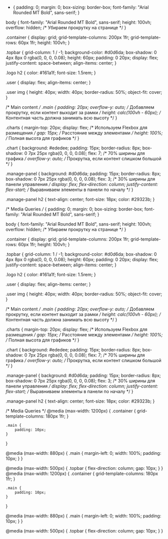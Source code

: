 * {
    padding: 0;
    margin: 0;
    box-sizing: border-box;
    font-family: "Arial Rounded MT Bold", sans-serif;
}

body {
    font-family: "Arial Rounded MT Bold", sans-serif;
    height: 100vh;
    overflow: hidden;
    /* Убираем прокрутку на странице */
}

.container {
    display: grid;
    grid-template-columns: 200px 1fr;
    grid-template-rows: 60px 1fr;
    height: 100vh;
}

.topbar {
    grid-column: 1 / -1;
    background-color: #d0d6da;
    box-shadow: 0 4px 8px 0 rgba(0, 0, 0, 0.08);
    height: 60px;
    padding: 0 20px;
    display: flex;
    justify-content: space-between;
    align-items: center;
}

.logo h2 {
    color: #161a1f;
    font-size: 1.5rem;
}

.user {
    display: flex;
    align-items: center;
}

.user img {
    height: 40px;
    width: 40px;
    border-radius: 50%;
    object-fit: cover;
}

/* Main content */
.main {
    padding: 20px;
    overflow-y: auto;
    /* Добавляем прокрутку, если контент выходит за рамки */
    height: calc(100vh - 60px);
    /* Контентная часть должна занимать всю высоту */
}

.charts {
    margin-top: 20px;
    display: flex;
    /* Используем Flexbox для размещения */
    gap: 15px;
    /* Расстояние между элементами */
    height: 100%;
    /* Полная высота для графиков */
}

.chart {
    background: #ededee;
    padding: 15px;
    border-radius: 8px;
    box-shadow: 0 7px 25px rgba(0, 0, 0, 0.08);
    flex: 7;
    /* 70% ширины для графика */
    overflow-y: auto;
    /* Прокрутка, если контент слишком большой */
}

.manage-panel {
    background: #d0d6da;
    padding: 15px;
    border-radius: 8px;
    box-shadow: 0 7px 25px rgba(0, 0, 0, 0.08);
    flex: 3;
    /* 30% ширины для панели управления */
    display: flex;
    flex-direction: column;
    justify-content: flex-start;
    /* Выравниваем элементы в панели по началу */
}

.manage-panel h2 {
    text-align: center;
    font-size: 18px;
    color: #29323b;
}

/* Media Queries */* {
    padding: 0;
    margin: 0;
    box-sizing: border-box;
    font-family: "Arial Rounded MT Bold", sans-serif;
}

body {
    font-family: "Arial Rounded MT Bold", sans-serif;
    height: 100vh;
    overflow: hidden;
    /* Убираем прокрутку на странице */
}

.container {
    display: grid;
    grid-template-columns: 200px 1fr;
    grid-template-rows: 60px 1fr;
    height: 100vh;
}

.topbar {
    grid-column: 1 / -1;
    background-color: #d0d6da;
    box-shadow: 0 4px 8px 0 rgba(0, 0, 0, 0.08);
    height: 60px;
    padding: 0 20px;
    display: flex;
    justify-content: space-between;
    align-items: center;
}

.logo h2 {
    color: #161a1f;
    font-size: 1.5rem;
}

.user {
    display: flex;
    align-items: center;
}

.user img {
    height: 40px;
    width: 40px;
    border-radius: 50%;
    object-fit: cover;
}

/* Main content */
.main {
    padding: 20px;
    overflow-y: auto;
    /* Добавляем прокрутку, если контент выходит за рамки */
    height: calc(100vh - 60px);
    /* Контентная часть должна занимать всю высоту */
}

.charts {
    margin-top: 20px;
    display: flex;
    /* Используем Flexbox для размещения */
    gap: 15px;
    /* Расстояние между элементами */
    height: 100%;
    /* Полная высота для графиков */
}

.chart {
    background: #ededee;
    padding: 15px;
    border-radius: 8px;
    box-shadow: 0 7px 25px rgba(0, 0, 0, 0.08);
    flex: 7;
    /* 70% ширины для графика */
    overflow-y: auto;
    /* Прокрутка, если контент слишком большой */
}

.manage-panel {
    background: #d0d6da;
    padding: 15px;
    border-radius: 8px;
    box-shadow: 0 7px 25px rgba(0, 0, 0, 0.08);
    flex: 3;
    /* 30% ширины для панели управления */
    display: flex;
    flex-direction: column;
    justify-content: flex-start;
    /* Выравниваем элементы в панели по началу */
}

.manage-panel h2 {
    text-align: center;
    font-size: 18px;
    color: #29323b;
}

/* Media Queries */
@media (max-width: 1200px) {
    .container {
        grid-template-columns: 180px 1fr;
    }

    .main {
        padding: 10px;
    }
}

@media (max-width: 880px) {
    .main {
        margin-left: 0;
        width: 100%;
        padding: 10px;
    }
}

@media (max-width: 500px) {
    .topbar {
        flex-direction: column;
        gap: 10px;
    }
}
@media (max-width: 1200px) {
    .container {
        grid-template-columns: 180px 1fr;
    }

    .main {
        padding: 10px;
    }
}

@media (max-width: 880px) {
    .main {
        margin-left: 0;
        width: 100%;
        padding: 10px;
    }
}

@media (max-width: 500px) {
    .topbar {
        flex-direction: column;
        gap: 10px;
    }
}
